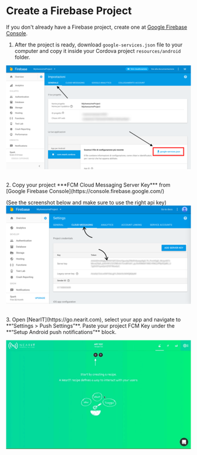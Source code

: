 # Create a Firebase Project
If you don't already have a Firebase project, create one at [Google Firebase Console](https://console.firebase.google.com/).

1. After the project is ready, download `google-services.json` file to your computer and
copy it inside your Cordova project `resources/android` folder.

![google-services.json](push_help/google_services_json.png "")

<br>
2. Copy your project ***FCM Cloud Messaging Server Key*** from [Google Firebase Console](https://console.firebase.google.com/)

(See the screenshot below and make sure to use the right api key)
![fcmkey](push_help/fcmkeylocation.png "")

<br>
3. Open [NearIT](https://go.nearit.com), select your app and navigate to **“Settings > Push Settings”**.
Paste your project FCM Key under the **“Setup Android push notifications”** block.

![nearitsettings](push_help/fcm_upload.gif "")

